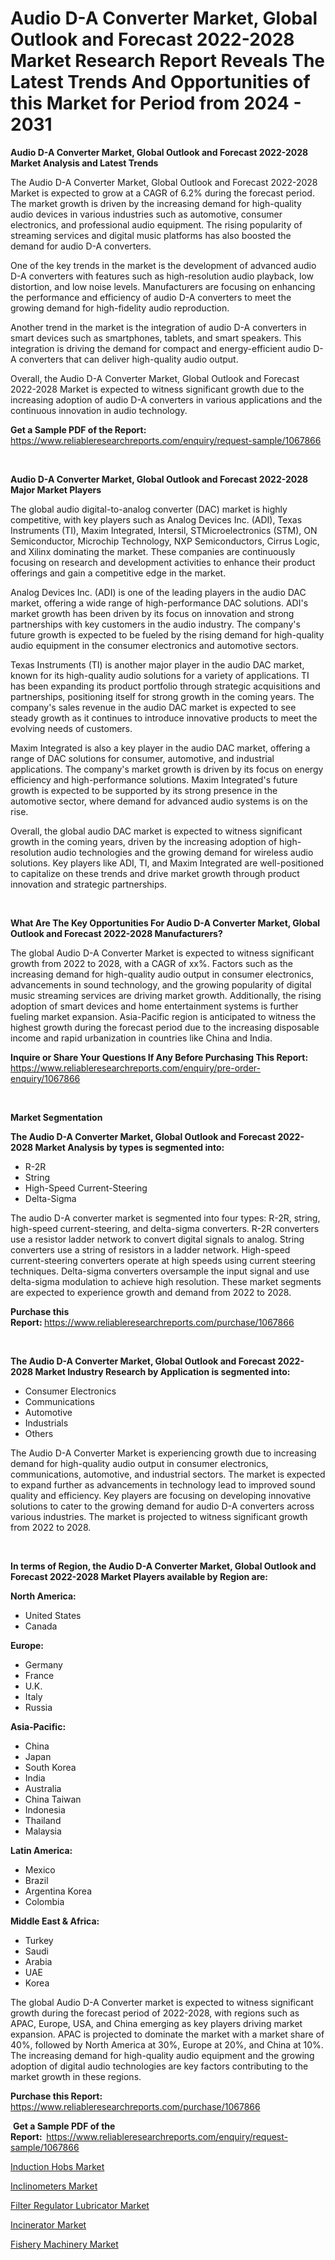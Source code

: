 <p><h1>Audio D-A Converter Market, Global Outlook and Forecast 2022-2028 Market Research Report Reveals The Latest Trends And Opportunities of this Market for Period from 2024 - 2031</h1></p><p><strong>Audio D-A Converter Market, Global Outlook and Forecast 2022-2028 Market Analysis and Latest Trends</strong></p>
<p><p>The Audio D-A Converter Market, Global Outlook and Forecast 2022-2028 Market is expected to grow at a CAGR of 6.2% during the forecast period. The market growth is driven by the increasing demand for high-quality audio devices in various industries such as automotive, consumer electronics, and professional audio equipment. The rising popularity of streaming services and digital music platforms has also boosted the demand for audio D-A converters.</p><p>One of the key trends in the market is the development of advanced audio D-A converters with features such as high-resolution audio playback, low distortion, and low noise levels. Manufacturers are focusing on enhancing the performance and efficiency of audio D-A converters to meet the growing demand for high-fidelity audio reproduction.</p><p>Another trend in the market is the integration of audio D-A converters in smart devices such as smartphones, tablets, and smart speakers. This integration is driving the demand for compact and energy-efficient audio D-A converters that can deliver high-quality audio output.</p><p>Overall, the Audio D-A Converter Market, Global Outlook and Forecast 2022-2028 Market is expected to witness significant growth due to the increasing adoption of audio D-A converters in various applications and the continuous innovation in audio technology.</p></p>
<p><strong>Get a Sample PDF of the Report:&nbsp;</strong> <a href="https://www.reliableresearchreports.com/enquiry/request-sample/1067866">https://www.reliableresearchreports.com/enquiry/request-sample/1067866</a></p>
<p>&nbsp;</p>
<p><strong>Audio D-A Converter Market, Global Outlook and Forecast 2022-2028 Major Market Players</strong></p>
<p><p>The global audio digital-to-analog converter (DAC) market is highly competitive, with key players such as Analog Devices Inc. (ADI), Texas Instruments (TI), Maxim Integrated, Intersil, STMicroelectronics (STM), ON Semiconductor, Microchip Technology, NXP Semiconductors, Cirrus Logic, and Xilinx dominating the market. These companies are continuously focusing on research and development activities to enhance their product offerings and gain a competitive edge in the market.</p><p>Analog Devices Inc. (ADI) is one of the leading players in the audio DAC market, offering a wide range of high-performance DAC solutions. ADI's market growth has been driven by its focus on innovation and strong partnerships with key customers in the audio industry. The company's future growth is expected to be fueled by the rising demand for high-quality audio equipment in the consumer electronics and automotive sectors.</p><p>Texas Instruments (TI) is another major player in the audio DAC market, known for its high-quality audio solutions for a variety of applications. TI has been expanding its product portfolio through strategic acquisitions and partnerships, positioning itself for strong growth in the coming years. The company's sales revenue in the audio DAC market is expected to see steady growth as it continues to introduce innovative products to meet the evolving needs of customers.</p><p>Maxim Integrated is also a key player in the audio DAC market, offering a range of DAC solutions for consumer, automotive, and industrial applications. The company's market growth is driven by its focus on energy efficiency and high-performance solutions. Maxim Integrated's future growth is expected to be supported by its strong presence in the automotive sector, where demand for advanced audio systems is on the rise.</p><p>Overall, the global audio DAC market is expected to witness significant growth in the coming years, driven by the increasing adoption of high-resolution audio technologies and the growing demand for wireless audio solutions. Key players like ADI, TI, and Maxim Integrated are well-positioned to capitalize on these trends and drive market growth through product innovation and strategic partnerships.</p></p>
<p>&nbsp;</p>
<p><strong>What Are The Key Opportunities For Audio D-A Converter Market, Global Outlook and Forecast 2022-2028 Manufacturers?</strong></p>
<p><p>The global Audio D-A Converter Market is expected to witness significant growth from 2022 to 2028, with a CAGR of xx%. Factors such as the increasing demand for high-quality audio output in consumer electronics, advancements in sound technology, and the growing popularity of digital music streaming services are driving market growth. Additionally, the rising adoption of smart devices and home entertainment systems is further fueling market expansion. Asia-Pacific region is anticipated to witness the highest growth during the forecast period due to the increasing disposable income and rapid urbanization in countries like China and India.</p></p>
<p><strong>Inquire or Share Your Questions If Any Before Purchasing This Report:</strong> <a href="https://www.reliableresearchreports.com/enquiry/pre-order-enquiry/1067866">https://www.reliableresearchreports.com/enquiry/pre-order-enquiry/1067866</a></p>
<p>&nbsp;</p>
<p><strong>Market Segmentation</strong></p>
<p><strong>The Audio D-A Converter Market, Global Outlook and Forecast 2022-2028 Market Analysis by types is segmented into:</strong></p>
<p><ul><li>R-2R</li><li>String</li><li>High-Speed Current-Steering</li><li>Delta-Sigma</li></ul></p>
<p><p>The audio D-A converter market is segmented into four types: R-2R, string, high-speed current-steering, and delta-sigma converters. R-2R converters use a resistor ladder network to convert digital signals to analog. String converters use a string of resistors in a ladder network. High-speed current-steering converters operate at high speeds using current steering techniques. Delta-sigma converters oversample the input signal and use delta-sigma modulation to achieve high resolution. These market segments are expected to experience growth and demand from 2022 to 2028.</p></p>
<p><strong>Purchase this Report:&nbsp;</strong><a href="https://www.reliableresearchreports.com/purchase/1067866">https://www.reliableresearchreports.com/purchase/1067866</a></p>
<p>&nbsp;</p>
<p><strong>The Audio D-A Converter Market, Global Outlook and Forecast 2022-2028 Market Industry Research by Application is segmented into:</strong></p>
<p><ul><li>Consumer Electronics</li><li>Communications</li><li>Automotive</li><li>Industrials</li><li>Others</li></ul></p>
<p><p>The Audio D-A Converter Market is experiencing growth due to increasing demand for high-quality audio output in consumer electronics, communications, automotive, and industrial sectors. The market is expected to expand further as advancements in technology lead to improved sound quality and efficiency. Key players are focusing on developing innovative solutions to cater to the growing demand for audio D-A converters across various industries. The market is projected to witness significant growth from 2022 to 2028.</p></p>
<p>&nbsp;</p>
<p><strong>In terms of Region, the Audio D-A Converter Market, Global Outlook and Forecast 2022-2028 Market Players available by Region are:</strong></p>
<p>
    <p> <strong> North America: </strong>
        <ul>
            <li>United States</li>
            <li>Canada</li>
        </ul>
        </p> 
    <p> <strong> Europe: </strong>
        <ul>
            <li>Germany</li>
            <li>France</li>
            <li>U.K.</li>
            <li>Italy</li>
            <li>Russia</li>
        </ul>
        </p> 
    <p> <strong> Asia-Pacific: </strong>
        <ul>
            <li>China</li>
            <li>Japan</li>
            <li>South Korea</li>
            <li>India</li>
            <li>Australia</li>
            <li>China Taiwan</li>
            <li>Indonesia</li>
            <li>Thailand</li>
            <li>Malaysia</li>
        </ul>
        </p> 
    <p> <strong> Latin America: </strong>
        <ul>
            <li>Mexico</li>
            <li>Brazil</li>
            <li>Argentina Korea</li>
            <li>Colombia</li>
        </ul>
        </p> 
    <p> <strong> Middle East & Africa: </strong>
        <ul>
            <li>Turkey</li>
            <li>Saudi</li>
            <li>Arabia</li>
            <li>UAE</li>
            <li>Korea</li>
        </ul>
    </p>
    </p>
<p><p>The global Audio D-A Converter market is expected to witness significant growth during the forecast period of 2022-2028, with regions such as APAC, Europe, USA, and China emerging as key players driving market expansion. APAC is projected to dominate the market with a market share of 40%, followed by North America at 30%, Europe at 20%, and China at 10%. The increasing demand for high-quality audio equipment and the growing adoption of digital audio technologies are key factors contributing to the market growth in these regions.</p></p>
<p><strong>Purchase this Report: </strong><a href="https://www.reliableresearchreports.com/purchase/1067866">https://www.reliableresearchreports.com/purchase/1067866</a></p>
<p>&nbsp;<strong>Get a Sample PDF of the Report:&nbsp;&nbsp;</strong><a href="https://www.reliableresearchreports.com/enquiry/request-sample/1067866">https://www.reliableresearchreports.com/enquiry/request-sample/1067866</a></p>
<p><strong></strong></p>
<p><p><a href="https://medium.com/@paulbryant18/analyzing-induction-hobs-market-global-industry-perspective-and-forecast-2024-to-2031-66f3a3e39ce4">Induction Hobs Market</a></p><p><a href="https://medium.com/@paulbryant18/inclinometers-market-outlook-industry-overview-and-forecast-2024-to-2031-c74f9b12e509">Inclinometers Market</a></p><p><a href="https://medium.com/@paulbryant18/filter-regulator-lubricator-market-outlook-industry-overview-and-forecast-2024-to-2031-f79e100b99b1">Filter Regulator Lubricator Market</a></p><p><a href="https://medium.com/@paulbryant18/incinerator-market-size-and-market-trends-complete-industry-overview-2024-to-2031-7da5af5c7b9e">Incinerator Market</a></p><p><a href="https://medium.com/@paulbryant18/fishery-machinery-market-the-key-to-successful-business-strategy-forecast-till-2031-df73d4c3688b">Fishery Machinery Market</a></p></p>